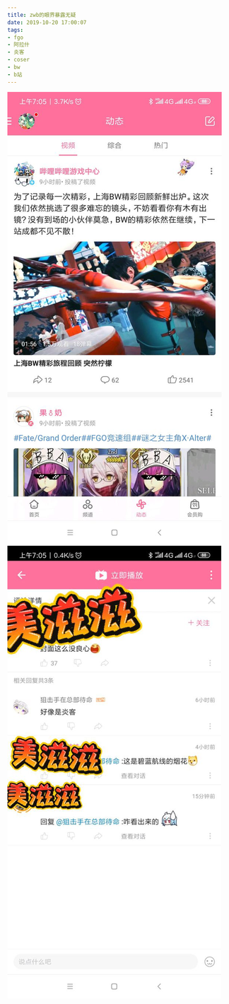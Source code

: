 ```yaml
---
title: zwb的眼界暴露无疑
date: 2019-10-20 17:00:07
tags:
- fgo
- 阿拉什
- 炎客
- coser
- bw
- b站
---
```

![](2019-10-20-17-00/01.jpg)
![](2019-10-20-17-00/02.jpg)

